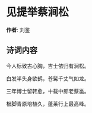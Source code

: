 # 见提举蔡涧松

**作者**: 刘鉴

## 诗词内容

今人标致古心胸，吉士依归有涧松。

白发半头身欲鹤，苍髯千丈气如龙。

三年博士留韩愈，十载中郎老蔡邕。

根脚青原培植久，蓬莱行上最高峰。

